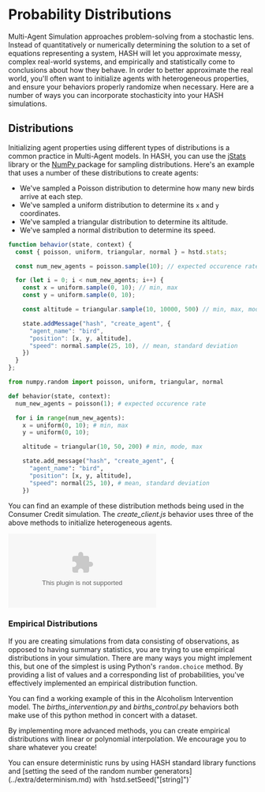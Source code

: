 # Probability Distributions

Multi-Agent Simulation approaches problem-solving from a stochastic lens. Instead of quantitatively or numerically determining the solution to a set of equations representing a system, HASH will let you approximate messy, complex real-world systems, and empirically and statistically come to conclusions about how they behave. In order to better approximate the real world, you'll often want to initialize agents with heterogeneous properties, and ensure your behaviors properly randomize when necessary. Here are a number of ways you can incorporate stochasticity into your HASH simulations.

## Distributions

Initializing agent properties using different types of distributions is a common practice in Multi-Agent models. In HASH, you can use the [jStats ](http://jstat.github.io/distributions.html)library or the [NumPy ](https://docs.scipy.org/doc/numpy-1.15.4/reference/routines.random.html)package for sampling distributions. Here's an example that uses a number of these distributions to create agents:

* We've sampled a Poisson distribution to determine how many new birds arrive at each step.
* We've sampled a uniform distribution to determine its `x` and `y` coordinates.
* We've sampled a triangular distribution to determine its altitude.
* We've sampled a normal distribution to determine its speed.

<Tabs>
<Tab title="JavaScript" >


```javascript
function behavior(state, context) {
  const { poisson, uniform, triangular, normal } = hstd.stats;

  const num_new_agents = poisson.sample(10); // expected occurence rate

  for (let i = 0; i < num_new_agents; i++) {
    const x = uniform.sample(0, 10); // min, max
    const y = uniform.sample(0, 10);

    const altitude = triangular.sample(10, 10000, 500) // min, max, mode

    state.addMessage("hash", "create_agent", {
      "agent_name": "bird",
      "position": [x, y, altitude],
      "speed": normal.sample(25, 10), // mean, standard deviation
    })
  }
};
```

</Tab >

<Tab title="Python" >


```python
from numpy.random import poisson, uniform, triangular, normal

def behavior(state, context):
  num_new_agents = poisson(1); # expected occurence rate

  for i in range(num_new_agents):
    x = uniform(0, 10); # min, max
    y = uniform(0, 10);

    altitude = triangular(10, 50, 200) # min, mode, max

    state.add_message("hash", "create_agent", {
      "agent_name": "bird",
      "position": [x, y, altitude],
      "speed": normal(25, 10), # mean, standard deviation
    })
```

</Tab>
</Tabs>


You can find an example of these distribution methods being used in the Consumer Credit simulation. The _create_client.js_ behavior uses three of the above methods to initialize heterogeneous agents.

<Embed type="hash" url="https://hash.ai/@hash/consumer-credit" caption="" />

### Empirical Distributions

If you are creating simulations from data consisting of observations, as opposed to having summary statistics, you are trying to use empirical distributions in your simulation. There are many ways you might implement this, but one of the simplest is using Python's `random.choice` method. By providing a list of values and a corresponding list of probabilities, you've effectively implemented an empirical distribution function.

You can find a working example of this in the Alcoholism Intervention model. The _births_intervention.py_ and _births_control.py_ behaviors both make use of this python method in concert with a dataset.

<Embed url="https://hash.ai/@hash/alcohol-use-dynamics-empirical-distributions" caption="" />

By implementing more advanced methods, you can create empirical distributions with linear or polynomial interpolation. We encourage you to share whatever you create!

<Hint style="info">
You can ensure deterministic runs by using HASH standard library functions and [setting the seed of the random number generators](../extra/determinism.md) with `hstd.setSeed("[string]")`
</Hint>

